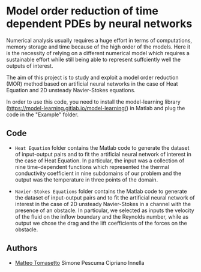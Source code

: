 # Model order reduction of time dependent PDEs by neural networks

Numerical analysis usually requires a huge effort in terms
of computations, memory storage and time because of the high order of
the models. Here it is the necessity of relying on a different numerical
model which requires a sustainable effort while still being able to represent
suffciently well the outputs of interest. 

The aim of this project is to study and exploit a model order reduction
(MOR) method based on artificial neural networks in the case of Heat Equation and 2D
unsteady Navier-Stokes equations.

In order to use this code, you need to install the model-learning library (https://model-learning.gitlab.io/model-learning/) in Matlab and plug the code in the "Example" folder.

## Code

- `Heat Equation` folder contains the Matlab code to generate the dataset of input-output pairs and to fit the artificial neural network of interest in the case of Heat Equation. In particular, the input was a collection of nine time-dependent functions which represented
the thermal conductivity coefficient in nine subdomains of our problem and the output was
the temperature in three points of the domain.

- `Navier-Stokes Equations` folder contains the Matlab code to generate the dataset of input-output pairs and to fit the artificial neural network of interest in the case of 2D unsteady Navier-Stokes in a channel with the presence of an obstacle. In particular, we selected as inputs the velocity of the fluid on the inflow boundary and the Reynolds number, while as output we chose the drag and the lift coefficients of the forces on the obstacle.

## Authors
* [Matteo Tomasetto](https://github.com/MatteoTomasetto)
Simone Pescuma
Cipriano Innella
